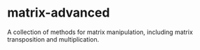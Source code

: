 # matrix-advanced
A collection of methods for matrix manipulation, including matrix transposition and multiplication.
